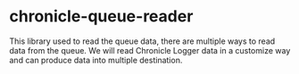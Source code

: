 # chronicle-queue-reader
This library used to read the queue data, there are multiple ways to read data from the queue. We will read Chronicle Logger data in a customize way and can produce data into multiple destination.
